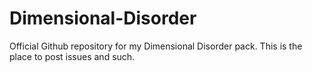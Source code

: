 # Dimensional-Disorder
Official Github repository for my Dimensional Disorder pack.
This is the place to post issues and such.
